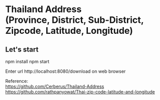 # Thailand Address<br/>(Province, District, Sub-District, Zipcode, Latitude, Longitude)

## Let's start
npm install
npm start

Enter url http://localhost:8080/download on web browser

Reference:<br/>
https://github.com/Cerberus/Thailand-Address<br/>
https://github.com/rathpanyowat/Thai-zip-code-latitude-and-longitude
